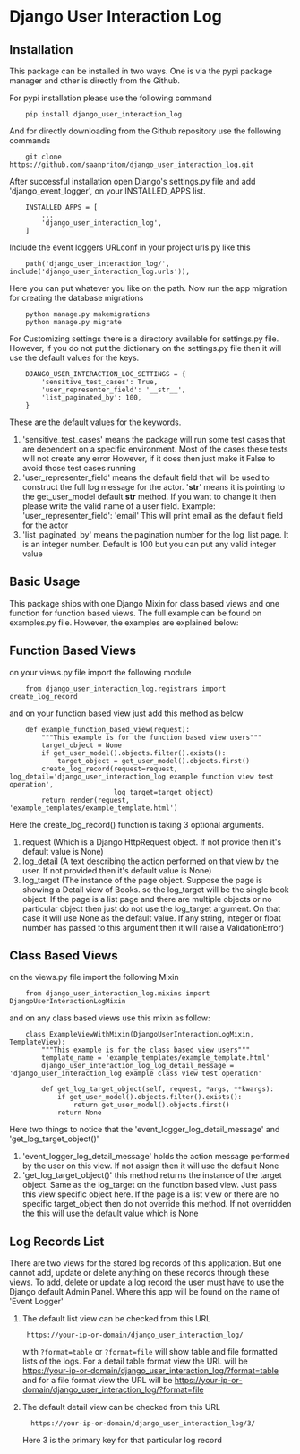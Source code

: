 Django User Interaction Log
===========================


Installation
------------

This package can be installed in two ways. One is via the pypi package
manager and other is directly from the Github.

For pypi installation please use the following command

```
    pip install django_user_interaction_log
```

And for directly downloading from the Github repository use the
following commands

```
    git clone https://github.com/saanpritom/django_user_interaction_log.git
```

After successful installation open Django's settings.py file and add
'django\_event\_logger', on your INSTALLED\_APPS list.

```
    INSTALLED_APPS = [
        ...
        'django_user_interaction_log',
    ]
```

Include the event loggers URLconf in your project urls.py like this

```
    path('django_user_interaction_log/', include('django_user_interaction_log.urls')),
```

Here you can put whatever you like on the path. Now run the app
migration for creating the database migrations

```
    python manage.py makemigrations
    python manage.py migrate
```

For Customizing settings there is a directory available for settings.py
file. However, if you do not put the dictionary on the settings.py file
then it will use the default values for the keys.

```
    DJANGO_USER_INTERACTION_LOG_SETTINGS = {
        'sensitive_test_cases': True,
        'user_representer_field': '__str__',
        'list_paginated_by': 100,
    }
```

These are the default values for the keywords.

1.  'sensitive\_test\_cases' means the package will run some test cases
    that are dependent on a specific environment. Most of the cases
    these tests will not create any error However, if it does then just
    make it False to avoid those test cases running
2.  'user\_representer\_field' means the default field that will be used
    to construct the full log message for the actor. '**str**' means it
    is pointing to the get\_user\_model default **str** method. If you
    want to change it then please write the valid name of a user field.
    Example: 'user\_representer\_field': 'email' This will print email
    as the default field for the actor
3.  'list\_paginated\_by' means the pagination number for the log\_list
    page. It is an integer number. Default is 100 but you can put any
    valid integer value

Basic Usage
------------

This package ships with one Django Mixin for class based views and one
function for function based views. The full example can be found on
examples.py file. However, the examples are explained below:

Function Based Views
--------------------

on your views.py file import the following module

```
    from django_user_interaction_log.registrars import create_log_record
```

and on your function based view just add this method as below

```
    def example_function_based_view(request):
        """This example is for the function based view users"""
        target_object = None
        if get_user_model().objects.filter().exists():
            target_object = get_user_model().objects.first()
        create_log_record(request=request, log_detail='django_user_interaction_log example function view test operation',
                          log_target=target_object)
        return render(request, 'example_templates/example_template.html')
```

Here the create\_log\_record() function is taking 3 optional arguments.

1.  request (Which is a Django HttpRequest object. If not provide then
    it's default value is None)
2.  log\_detail (A text describing the action performed on that view by
    the user. If not provided then it's default value is None)
3.  log\_target (The instance of the page object. Suppose the page is
    showing a Detail view of Books. so the log\_target will be the
    single book object. If the page is a list page and there are
    multiple objects or no particular object then just do not use the
    log\_target argument. On that case it will use None as the default
    value. If any string, integer or float number has passed to this
    argument then it will raise a ValidationError)

Class Based Views
-----------------

on the views.py file import the following Mixin

```
    from django_user_interaction_log.mixins import DjangoUserInteractionLogMixin
```

and on any class based views use this mixin as follow:

```
    class ExampleViewWithMixin(DjangoUserInteractionLogMixin, TemplateView):
        """This example is for the class based view users"""
        template_name = 'example_templates/example_template.html'
        django_user_interaction_log_log_detail_message = 'django_user_interaction_log example class view test operation'

        def get_log_target_object(self, request, *args, **kwargs):
            if get_user_model().objects.filter().exists():
                return get_user_model().objects.first()
            return None
```

Here two things to notice that the 'event\_logger\_log\_detail\_message'
and 'get\_log\_target\_object()'

1.  'event\_logger\_log\_detail\_message' holds the action message
    performed by the user on this view. If not assign then it will use
    the default None
2.  'get\_log\_target\_object()' this method returns the instance of the
    target object. Same as the log\_target on the function based view.
    Just pass this view specific object here. If the page is a list view
    or there are no specific target\_object then do not override this
    method. If not overridden the this will use the default value which
    is None

Log Records List
----------------

There are two views for the stored log records of this application. But
one cannot add, update or delete anything on these records through these
views. To add, delete or update a log record the user must have to use
the Django default Admin Panel. Where this app will be found on the name
of 'Event Logger'

1.  The default list view can be checked from this URL

    ```
     https://your-ip-or-domain/django_user_interaction_log/
    ```

    with ```?format=table``` or ```?format=file``` will show table and file formatted
    lists of the logs. For a detail table format view the URL will be
    <https://your-ip-or-domain/django_user_interaction_log/?format=table> and for a file
    format view the URL will be
    <https://your-ip-or-domain/django_user_interaction_log/?format=file>

2.  The default detail view can be checked from this URL
    ```
      https://your-ip-or-domain/django_user_interaction_log/3/
    ```
    Here 3 is the primary key for that particular log record
